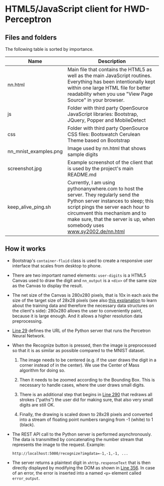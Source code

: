 HTML5/JavaScript client for HWD-Perceptron
==========================================

Files and folders
-----------------

The following table is sorted by importance.

|Name                  |Description
|----------------------|-------------------------------------------------------
|nn.html               |Main file that contains the HTML5 as well as the main JavaScript routines. Everything has been intentionally kept within one large HTML file for better readability when you use "View Page Source" in your browser.
|js                    |Folder with third party OpenSource JavaScript libraries: Bootstrap, JQuery, Popper and MobileDetect
|css                   |Folder with third party OpenSource CSS files: Bootswatch Cerulean Theme based on Bootstrap
|nn_mnist_examples.png |Image used by nn.html that shows sample digits
|screenshot.jpg        |Example screenshot of the client that is used by the project's main README.md
|keep_alive_ping.sh    |Currently, I am using pythonanywhere.com to host the server. They regularly send the Python server instances to sleep; this script pings the server each hour to circumvent this mechanism and to make sure, that the server is up, when somebody uses www.sy2002.de/nn.html

How it works
------------

* Bootstrap's `container-fluid` class is used to create a responsive user
  interface that scales from desktop to phone.

* There are two important named elements: `user-digits` is a HTML5 Canvas
  used to draw the digit and `nn_output` is a `<div>` of the same size as
  the Canvas to display the result.

* The net size of the Canvas is 280x280 pixels, that is 10x in each axis the
  size of the target size of 28x28 pixels (see also
  [this explanation](../server/training/#background-information) to learn
  about the training data and therefore the necessary data structures on
  the client's side): 280x280 allows the user to conveniently paint, because
  it is large enough. And it allows a higher resolution data preprocessing.

* [Line 29](nn.html#L29) defines the URL of the Python server that runs the
  Percetron Neural Network.

* When the Recognize button is pressed, then the image is preprocessed
  so that it is as similar as possible compared to the MNIST dataset.

  1. The image needs to be centered (e.g. if the user draws the
     digit in a corner instead of in the center). We use the Center of Mass
     algorithm for doing so.

  2. Then it needs to be zoomed according to the Bounding Box. This is
     necessary to handle cases, where the user draws small digits.

  3. There is an additional step that begins in [Line 290](nn.html#L290) that
     redraws all strokes ("paths") the user did for making sure, that also
     very small digits are still OK.

  4. Finally, the drawing is scaled down to 28x28 pixels and converted into
     a stream of floating point numbers ranging from -1 (white) to 1 (black).

* The REST API call to the Python server is performed asynchronously. The
  data is transmitted by concatenating the number stream that represents the
  image to the request. Example:

  ```
  http://localhost:5000/recognize?imgdata=-1,-1,-1, ...
  ```

* The server returns a plaintext digit in `xhttp.responseText` that is then
  directly displayed by modifying the DOM as shown in
  [Line 356](nn.html#L356). In case of an error, the error is inserted into
  a named `<p>` element called `error_output`.
